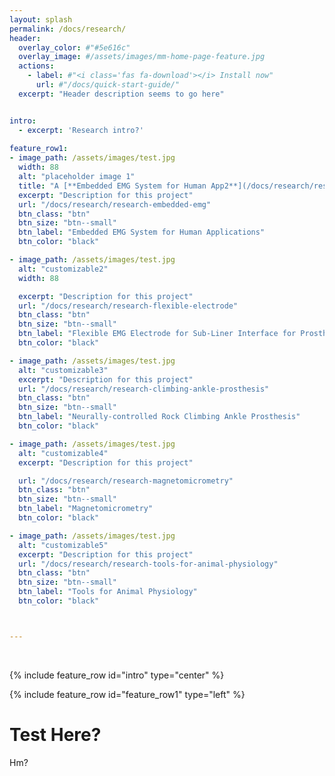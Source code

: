 ```yaml
---
layout: splash
permalink: /docs/research/
header:
  overlay_color: #"#5e616c"
  overlay_image: #/assets/images/mm-home-page-feature.jpg
  actions:
    - label: #"<i class='fas fa-download'></i> Install now"
      url: #"/docs/quick-start-guide/"
  excerpt: "Header description seems to go here"


intro: 
  - excerpt: 'Research intro?'
  
feature_row1:
- image_path: /assets/images/test.jpg
  width: 88
  alt: "placeholder image 1"
  title: "A [**Embedded EMG System for Human App2**](/docs/research/research-embedded-emg)"
  excerpt: "Description for this project"
  url: "/docs/research/research-embedded-emg" 
  btn_class: "btn"
  btn_size: "btn--small"
  btn_label: "Embedded EMG System for Human Applications"
  btn_color: "black"

- image_path: /assets/images/test.jpg
  alt: "customizable2"
  width: 88

  excerpt: "Description for this project"
  url: "/docs/research/research-flexible-electrode" 
  btn_class: "btn"
  btn_size: "btn--small"
  btn_label: "Flexible EMG Electrode for Sub-Liner Interface for Prosthesis"
  btn_color: "black"

- image_path: /assets/images/test.jpg
  alt: "customizable3"
  excerpt: "Description for this project"
  url: "/docs/research/research-climbing-ankle-prosthesis" 
  btn_class: "btn"
  btn_size: "btn--small"
  btn_label: "Neurally-controlled Rock Climbing Ankle Prosthesis"
  btn_color: "black"

- image_path: /assets/images/test.jpg
  alt: "customizable4"
  excerpt: "Description for this project"

  url: "/docs/research/research-magnetomicrometry" 
  btn_class: "btn"
  btn_size: "btn--small"
  btn_label: "Magnetomicrometry"
  btn_color: "black"

- image_path: /assets/images/test.jpg
  alt: "customizable5"
  excerpt: "Description for this project"
  url: "/docs/research/research-tools-for-animal-physiology" 
  btn_class: "btn"
  btn_size: "btn--small"
  btn_label: "Tools for Animal Physiology"
  btn_color: "black"



---
```


<!-- https://github.com/mmistakes/minimal-mistakes/blob/master/docs/_pages/home.md -->
<br />


{% include feature_row id="intro" type="center" %}

{% include feature_row id="feature_row1" type="left" %}

# Test Here?
Hm?
<!-- {% include feature_row id="feature_row2" type="left" %}

{% include feature_row id="feature_row3" type="left" %}

{% include feature_row id="feature_row4" type="left" %} -->

<!-- {% include feature_row id="feature_row5" type="right" %} -->